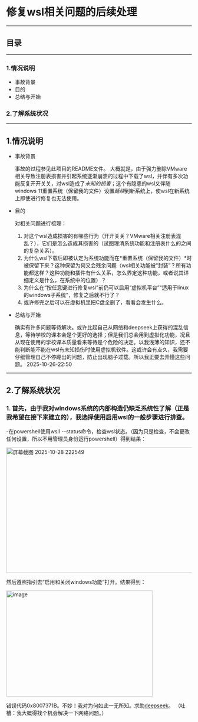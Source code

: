 # 修复wsl相关问题的后续处理
---
## 目录
---
### 1.情况说明
- 事故背景
- 目的
- 总结与开始

### 2.了解系统状况

---
## 1.情况说明
- 事故背景
   
   事故的过程参见此项目的README文件。
   大概就是，由于强力删除VMware相关导致注册表损害并引起系统逐渐崩溃的过程中下载了wsl，并伴有多次功能反复开开关关，对wsl造成了*未知的损害*；这个有隐患的wsl又伴随windows 11重置系统（保留我的文件）设置*延续*到新系统上，使wsl在新系统上即使进行修复也无法使用。

- 目的

   对相关问题进行梳理：
   1. 对这个wsl造成损害的有哪些行为（开开关关？VMware相关注册表混乱？），它们是怎么造成其损害的（试图理清系统功能和注册表什么的之间的复杂关系）。
   2. 为什么wsl下载后即被认定为系统功能而在*重置系统（保留我的文件）*时被保留下来？这种保留为何又会残余问题（wsl相关功能被“封装”？所有功能都这样？这种功能和插件有什么关系，怎么界定这种功能，或者说其详细定义是什么，在系统中的位置）？
   3. 为什么在“按任意键进行修复wsl”前仍可以启用“虚拟机平台”“适用于linux的windows子系统”，修复之后就不行了？
   4. 或许修完之后可以在虚拟机里把C盘全删了，看看会发生什么。

- 总结与开始

   确实有许多问题等待解决。或许比起自己从网络和deepseek上获得的混乱信息，等待学校的课本会是个更好的选择；但是我们总会用到虚拟化功能，况且从现在使用的学校课本质量看来等待是个危险的决定。以我浅薄的知识，还不能判断能不能在wsl有未知损伤时使用虚拟机软件。这或许会有点久，我需要仔细管理自己不停蹦出的问题，防止出现脑子过载。所以我正要去弄懂这些问题。
                       2025-10-26-22:50
---
## 2.了解系统状况
### 1. 首先，由于我对windows系统的内部构造仍缺乏系统性了解（正是我希望在接下来建立的），我选择使用启用wsl的一般步骤进行排查。
  
   -在powershell使用wsll --status命令，检查wsl状态。（因为只是检查，不会更改任何设置，所以不用管理员身份运行powershell）得到结果：

<img width="1347" height="340" alt="屏幕截图 2025-10-28 222549" src="https://github.com/user-attachments/assets/1c0ecdd4-211e-4865-a875-bd6547eeaa57" />
    
   然后遵照指引去“启用和关闭windows功能”打开。结果得到：

   <img width="397" height="287" alt="image" src="https://github.com/user-attachments/assets/b7d12e05-bfd4-4033-8f05-fe09b4d62ad5" />

   错误代码0x8007371B。不妙！我对为何如此一无所知。求助[deepseek](https://chat.deepseek.com/)。
   （吐槽：我大概得找个机会解决一下网络问题。）


